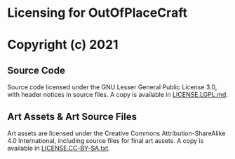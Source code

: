 # Licensing for OutOfPlaceCraft
# Copyright (c) 2021

## Source Code
Source code licensed under the GNU Lesser General Public License 3.0,
with header notices in source files. A copy is available in
[LICENSE.LGPL.md](https://github.com/NotGyro/OutOfPlacecraft/blob/master/LICENSE.LGPL.md).

## Art Assets & Art Source Files
Art assets are licensed under the Creative Commons Attribution-ShareAlike 4.0 International,
including source files for final art assets. A copy is available in 
[LICENSE.CC-BY-SA.txt](https://github.com/NotGyro/OutOfPlacecraft/blob/master/LICENSE.CC-BY-SA.txt).
